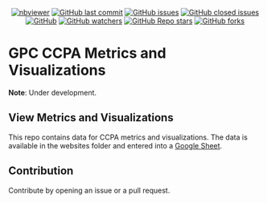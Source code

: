 <p align="center">
  <a href="https://docs.google.com/spreadsheets/d/1VzyTpjWgAoR36oYVhSoX9Qzynj1uV61tvV6Tt5B5P7I/edit#gid=0"><img alt="nbviewer" src="https://img.shields.io/badge/Google%20Sheets-view-blue"></a>
  <a href="https://github.com/privacy-tech-lab/gpc-ccpa-metrics/commits/main"><img alt="GitHub last commit" src="https://img.shields.io/github/last-commit/privacy-tech-lab/gpc-ccpa-metrics"></a>
  <a href="https://github.com/privacy-tech-lab/gpc-ccpa-metrics/issues"><img alt="GitHub issues" src="https://img.shields.io/github/issues-raw/privacy-tech-lab/gpc-ccpa-metrics"></a>
  <a href="https://github.com/privacy-tech-lab/gpc-ccpa-metrics/issues?q=is%3Aissue+is%3Aclosed+"><img alt="GitHub closed issues" src="https://img.shields.io/github/issues-closed-raw/privacy-tech-lab/gpc-ccpa-metrics"></a>
  <a href="https://github.com/privacy-tech-lab/gpc-ccpa-metrics/blob/main/LICENSE"><img alt="GitHub" src="https://img.shields.io/github/license/privacy-tech-lab/gpc-ccpa-metrics"></a>
  <a href="https://github.com/privacy-tech-lab/gpc-ccpa-metrics/watchers"><img alt="GitHub watchers" src="https://img.shields.io/github/watchers/privacy-tech-lab/gpc-ccpa-metrics?style=social"></a>
  <a href="https://github.com/privacy-tech-lab/gpc-ccpa-metrics/stargazers"><img alt="GitHub Repo stars" src="https://img.shields.io/github/stars/privacy-tech-lab/gpc-ccpa-metrics?style=social"></a>
  <a href="https://github.com/privacy-tech-lab/gpc-ccpa-metrics/network/members"><img alt="GitHub forks" src="https://img.shields.io/github/forks/privacy-tech-lab/gpc-ccpa-metrics?style=social"></a>
</p>

# GPC CCPA Metrics and Visualizations

**Note**: Under development.

## View Metrics and Visualizations

This repo contains data for CCPA metrics and visualizations. The data is available in the websites folder and entered into a [Google Sheet](https://docs.google.com/spreadsheets/d/1VzyTpjWgAoR36oYVhSoX9Qzynj1uV61tvV6Tt5B5P7I/edit#gid=0).

## Contribution

Contribute by opening an issue or a pull request.
